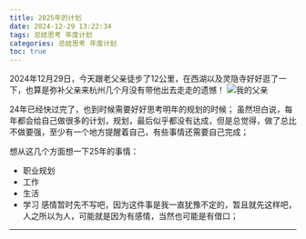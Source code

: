```yaml
---
title: 2025年的计划
date: 2024-12-29 13:22:34
tags: 总结思考 年度计划
categories: 总结思考 年度计划
toc: true
---
```

2024年12月29日，今天跟老父亲徒步了12公里，在西湖以及灵隐寺好好逛了一下，也算是弥补父亲来杭州几个月没有带他出去走走的遗憾！
![我的父亲](https://github.com/user-attachments/assets/94080d06-0f24-4f31-88ce-36a1a9b33d91)

24年已经快过完了，也到时候需要好好思考明年的规划的时候； 虽然坦白说，每年都会给自己做很多的计划，规划，最后似乎都没有达成，但是总觉得，做了总比不做要强，至少有一个地方提醒着自己，有些事情还需要自己完成；

想从这几个方面想一下25年的事情：
* 职业规划
* 工作
* 生活
* 学习
感情暂时先不写吧，因为这件事是我一直犹豫不定的，暂且就先这样吧，人之所以为人，可能就是因为有感情，当然也可能是有借口；
<!-- more -->
---
